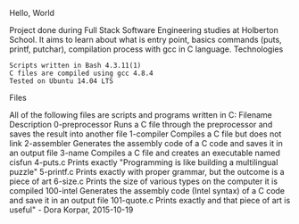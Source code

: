 Hello, World

Project done during Full Stack Software Engineering studies at Holberton School. It aims to learn about what is entry point, basics commands (puts, printf, putchar), compilation process with gcc in C language.
Technologies

    Scripts written in Bash 4.3.11(1)
    C files are compiled using gcc 4.8.4
    Tested on Ubuntu 14.04 LTS

Files

All of the following files are scripts and programs written in C:
Filename 	                                    Description
0-preprocessor                      	Runs a C file through the preprocessor and saves the result into another file
1-compiler 	                            Compiles a C file but does not link
2-assembler 	                        Generates the assembly code of a C code and saves it in an output file
3-name 	                                Compiles a C file and creates an executable named cisfun
4-puts.c 	                            Prints exactly "Programming is like building a multilingual puzzle"
5-printf.c 	                            Prints exactly with proper grammar, but the outcome is a piece of art
6-size.c 	                            Prints the size of various types on the computer it is compiled
100-intel 	                            Generates the assembly code (Intel syntax) of a C code and save it in an output file
101-quote.c 	                        Prints exactly and that piece of art is useful" - Dora Korpar, 2015-10-19
